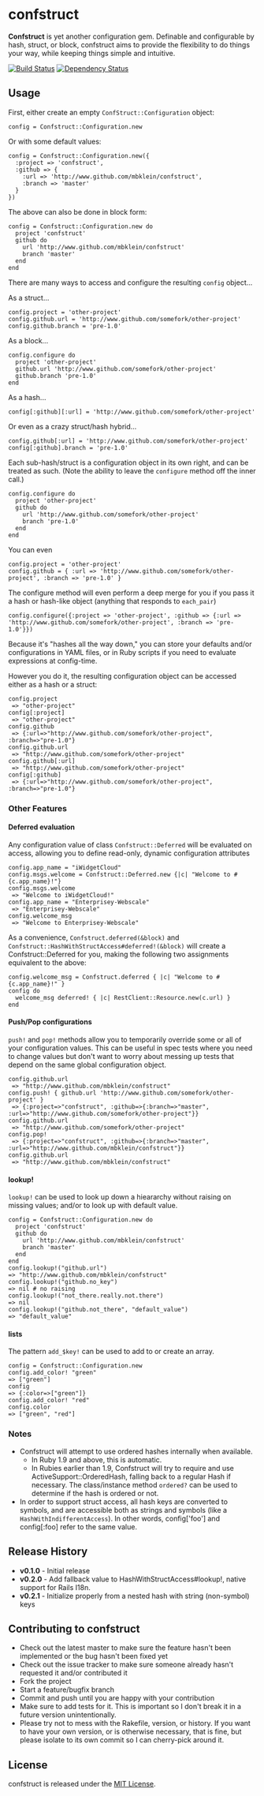 # confstruct

<b>Confstruct</b> is yet another configuration gem. Definable and configurable by 
hash, struct, or block, confstruct aims to provide the flexibility to do things your
way, while keeping things simple and intuitive.

[![Build Status](https://secure.travis-ci.org/mbklein/confstruct.png)](http://travis-ci.org/mbklein/confstruct)
[![Dependency Status](https://gemnasium.com/mbklein/confstruct.png)](https://gemnasium.com/mbklein/confstruct)

## Usage

First, either create an empty `ConfStruct::Configuration` object:

    config = Confstruct::Configuration.new
    
Or with some default values:

    config = Confstruct::Configuration.new({ 
      :project => 'confstruct', 
      :github => { 
        :url => 'http://www.github.com/mbklein/confstruct',
        :branch => 'master'
      }
    })

The above can also be done in block form:

    config = Confstruct::Configuration.new do 
      project 'confstruct'
      github do
        url 'http://www.github.com/mbklein/confstruct'
        branch 'master'
      end
    end
    
There are many ways to access and configure the resulting `config` object...

As a struct...

    config.project = 'other-project'
    config.github.url = 'http://www.github.com/somefork/other-project'
    config.github.branch = 'pre-1.0'
  
As a block...

    config.configure do
      project 'other-project'
      github.url 'http://www.github.com/somefork/other-project'
      github.branch 'pre-1.0'
    end

As a hash...

    config[:github][:url] = 'http://www.github.com/somefork/other-project'
    
Or even as a crazy struct/hash hybrid...

    config.github[:url] = 'http://www.github.com/somefork/other-project'
    config[:github].branch = 'pre-1.0'
    
Each sub-hash/struct is a configuration object in its own right, and can be
treated as such. (Note the ability to leave the `configure` method
off the inner call.)

    config.configure do
      project 'other-project'
      github do
        url 'http://www.github.com/somefork/other-project'
        branch 'pre-1.0'
      end
    end

You can even

    config.project = 'other-project'
    config.github = { :url => 'http://www.github.com/somefork/other-project', :branch => 'pre-1.0' }

The configure method will even perform a deep merge for you if you pass it a hash or hash-like object
(anything that responds to `each_pair`)

    config.configure({:project => 'other-project', :github => {:url => 'http://www.github.com/somefork/other-project', :branch => 'pre-1.0'}})

Because it's "hashes all the way down," you can store your defaults and/or configurations
in YAML files, or in Ruby scripts if you need to evaluate expressions at config-time.

However you do it, the resulting configuration object can be accessed either as a
hash or a struct:

    config.project
     => "other-project" 
    config[:project]
     => "other-project" 
    config.github
     => {:url=>"http://www.github.com/somefork/other-project", :branch=>"pre-1.0"}
    config.github.url
     => "http://www.github.com/somefork/other-project" 
    config.github[:url]
     => "http://www.github.com/somefork/other-project" 
    config[:github]
     => {:url=>"http://www.github.com/somefork/other-project", :branch=>"pre-1.0"}

### Other Features

#### Deferred evaluation

Any configuration value of class `Confstruct::Deferred` will be evaluated on access, allowing you to
define read-only, dynamic configuration attributes

    config.app_name = "iWidgetCloud"
    config.msgs.welcome = Confstruct::Deferred.new {|c| "Welcome to #{c.app_name}!"}    
    config.msgs.welcome
     => "Welcome to iWidgetCloud!"
    config.app_name = "Enterprisey-Webscale"
     => "Enterprisey-Webscale" 
    config.welcome_msg
     => "Welcome to Enterprisey-Webscale"
     
As a convenience, `Confstruct.deferred(&block)` and `Confstruct::HashWithStructAccess#deferred!(&block)`
will create a Confstruct::Deferred for you, making the following two assignments equivalent to the above:

    config.welcome_msg = Confstruct.deferred { |c| "Welcome to #{c.app_name}!" }
    config do
      welcome_msg deferred! { |c| RestClient::Resource.new(c.url) }
    end

#### Push/Pop configurations

`push!` and `pop!` methods allow you to temporarily override some or all of your configuration values. This can be
useful in spec tests where you need to change values but don't want to worry about messing up tests that depend
on the same global configuration object.

    config.github.url
     => "http://www.github.com/mbklein/confstruct"
    config.push! { github.url 'http://www.github.com/somefork/other-project' }
     => {:project=>"confstruct", :github=>{:branch=>"master", :url=>"http://www.github.com/somefork/other-project"}} 
    config.github.url
     => "http://www.github.com/somefork/other-project"
    config.pop!
     => {:project=>"confstruct", :github=>{:branch=>"master", :url=>"http://www.github.com/mbklein/confstruct"}} 
    config.github.url
     => "http://www.github.com/mbklein/confstruct"
    
#### lookup!

`lookup!` can be used to look up down a hieararchy without raising on missing values; and/or 
to look up with default value. 

    config = Confstruct::Configuration.new do 
      project 'confstruct'
      github do
        url 'http://www.github.com/mbklein/confstruct'
        branch 'master'
      end
    end
    config.lookup!("github.url")
    => "http://www.github.com/mbklein/confstruct"
    config.lookup!("github.no_key")
    => nil # no raising
    config.lookup!("not_there.really.not.there")
    => nil
    config.lookup!("github.not_there", "default_value")
    => "default_value"
    
#### lists

The pattern `add_$key!` can be used to add to or create an array. 

    config = Confstruct::Configuration.new
    config.add_color! "green"
    => ["green"]
    config
    => {:color=>["green"]}
    config.add_color! "red"
    config.color
    => ["green", "red"]
    

### Notes


* Confstruct will attempt to use ordered hashes internally when available.
  * In Ruby 1.9 and above, this is automatic.
  * In Rubies earlier than 1.9, Confstruct will try to require and use ActiveSupport::OrderedHash, 
    falling back to a regular Hash if necessary. The class/instance method `ordered?` can be used 
    to determine if the hash is ordered or not.
* In order to support struct access, all hash keys are converted to symbols, and are accessible
  both as strings and symbols (like a `HashWithIndifferentAccess`). In other words, config['foo'] 
  and config[:foo] refer to the same value.
  
## Release History

- <b>v0.1.0</b> - Initial release
- <b>v0.2.0</b> - Add fallback value to HashWithStructAccess#lookup!, native support for Rails I18n.
- <b>v0.2.1</b> - Initialize properly from a nested hash with string (non-symbol) keys

## Contributing to confstruct

* Check out the latest master to make sure the feature hasn't been implemented or the bug hasn't been fixed yet
* Check out the issue tracker to make sure someone already hasn't requested it and/or contributed it
* Fork the project
* Start a feature/bugfix branch
* Commit and push until you are happy with your contribution
* Make sure to add tests for it. This is important so I don't break it in a future version unintentionally.
* Please try not to mess with the Rakefile, version, or history. If you want to have your own version, or is otherwise necessary, that is fine, but please isolate to its own commit so I can cherry-pick around it.

## License

confstruct is released under the [MIT License](http://www.opensource.org/licenses/MIT).
